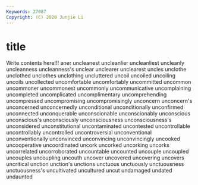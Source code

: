 ```yaml
---
Keywords: 27087
Copyright: (C) 2020 Junjie Li
---
```


# title

Write contents here!!!
aner 
uncleanest 
uncleanlier 
uncleanliest 
uncleanly 
uncleanness 
uncleanness's 
unclear
unclearer 
unclearest 
uncles 
unclothe 
unclothed 
unclothes 
unclothing 
uncluttered 
uncoil 
uncoiled
uncoiling 
uncoils 
uncollected 
uncomfortable 
uncomfortably 
uncommitted 
uncommon 
uncommoner 
uncommonest 
uncommonly
uncommunicative 
uncomplaining 
uncompleted 
uncomplicated 
uncomplimentary 
uncomprehending 
uncompressed 
uncompromising 
uncompromisingly 
unconcern
unconcern's 
unconcerned 
unconcernedly 
unconditional 
unconditionally 
unconfirmed 
unconnected 
unconquerable 
unconscionable 
unconscionably
unconscious 
unconscious's 
unconsciously 
unconsciousness 
unconsciousness's 
unconsidered 
unconstitutional 
uncontaminated 
uncontested 
uncontrollable
uncontrollably 
uncontrolled 
uncontroversial 
unconventional 
unconventionally 
unconvinced 
unconvincing 
unconvincingly 
uncooked 
uncooperative
uncoordinated 
uncork 
uncorked 
uncorking 
uncorks 
uncorrelated 
uncorroborated 
uncountable 
uncounted 
uncouple
uncoupled 
uncouples 
uncoupling 
uncouth 
uncover 
uncovered 
uncovering 
uncovers 
uncritical 
unction
unction's 
unctions 
unctuous 
unctuously 
unctuousness 
unctuousness's 
uncultivated 
uncultured 
uncut 
undamaged
undated 
undaunted 
